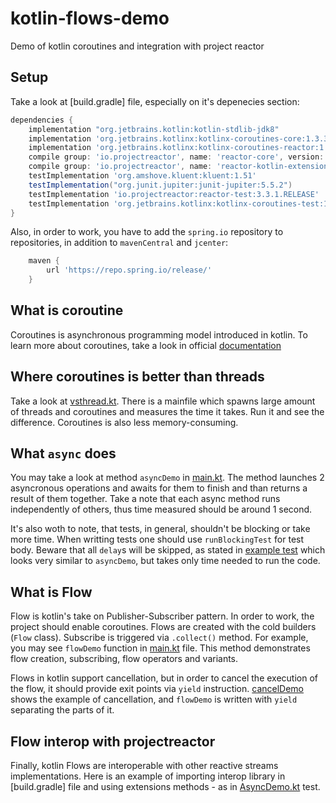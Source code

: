 # kotlin-flows-demo

Demo of kotlin coroutines and integration with project reactor

## Setup

Take a look at [build.gradle] file, especially on it's depenecies section:

```groovy
dependencies {
    implementation "org.jetbrains.kotlin:kotlin-stdlib-jdk8"
    implementation 'org.jetbrains.kotlinx:kotlinx-coroutines-core:1.3.3'
    implementation 'org.jetbrains.kotlinx:kotlinx-coroutines-reactor:1.3.1'
    compile group: 'io.projectreactor', name: 'reactor-core', version: '3.3.1.RELEASE'
    compile group: 'io.projectreactor', name: 'reactor-kotlin-extensions', version: '1.0.0.M1'
    testImplementation 'org.amshove.kluent:kluent:1.51'
    testImplementation("org.junit.jupiter:junit-jupiter:5.5.2")
    testImplementation 'io.projectreactor:reactor-test:3.3.1.RELEASE'
    testImplementation 'org.jetbrains.kotlinx:kotlinx-coroutines-test:1.3.1'
}
```

Also, in order to work, you have to add the `spring.io` repository to repositories, in addition to `mavenCentral` and `jcenter`:

```groovy
    maven {
        url 'https://repo.spring.io/release/'
    }
```

## What is coroutine

Coroutines is asynchronous programming model introduced in kotlin. To learn more about coroutines, take a look in official [documentation](https://kotlinlang.org/docs/reference/coroutines-overview.html)

## Where coroutines is better than threads

Take a look at [vsthread.kt](src\main\kotlin\vsthread.kt). There is a mainfile which spawns large amount of threads and coroutines and measures the time it takes. Run it and see the difference. Coroutines is also less memory-consuming.

## What `async` does

You may take a look at method `asyncDemo` in [main.kt](src\main\kotlin\main.kt#asyncDemo). The method launches 2 asyncronous operations and awaits for them to finish and than returns a result of them together. Take a note that each async method runs independently of others, thus time measured should be around 1 second.

It's also woth to note, that tests, in general, shouldn't be blocking or take more time. When writting tests one should use `runBlockingTest` for test body. Beware that all `delay`s will be skipped, as stated in [example test](src\test\kotlin\AsyncDemo.kt) which looks very similar to `asyncDemo`, but takes only time needed to run the code.

## What is Flow

Flow is kotlin's take on Publisher-Subscriber pattern. In order to work, the project should enable coroutines. Flows are created with the cold builders (`Flow` class). Subscribe is triggered via `.collect()` method. For example, you may see `flowDemo` function in [main.kt](src\main\kotlin\main.kt#flowDemo) file. This method demonstrates flow creation, subscribing, flow operators and variants.

Flows in kotlin support cancellation, but in order to cancel the execution of the flow, it should provide exit points via `yield` instruction. [cancelDemo](src\main\kotlin\main.kt#cancelDemo) shows the example of cancellation, and `flowDemo` is written with `yield` separating the parts of it.

## Flow interop with projectreactor

Finally, kotlin Flows are interoperable with other reactive streams implementations. Here is an example of importing interop library in [build.gradle] file and using extensions methods - as in [AsyncDemo.kt](src\test\kotlin\AsyncDemo.kt) test.

